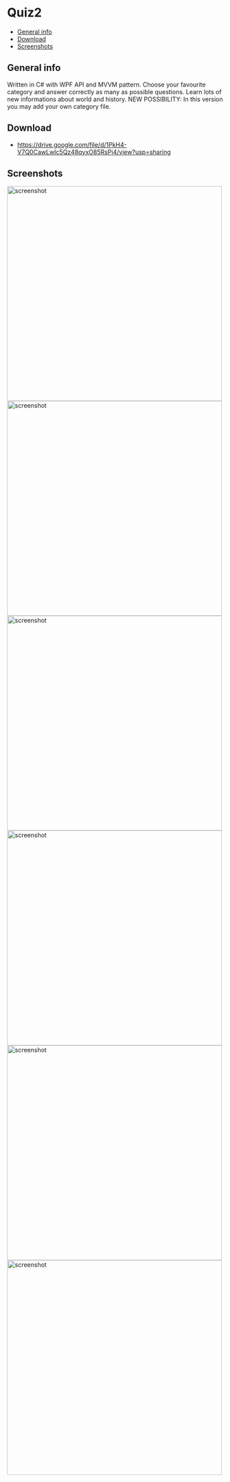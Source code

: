# Quiz2
* [General info](#general-info) 
* [Download](#download)
* [Screenshots](#screenshots)
## General info
Written in C# with WPF API and MVVM pattern.
Choose your favourite category and answer correctly as many as possible questions.
Learn lots of new informations about world and history.
NEW POSSIBILITY: In this version you may add your own category file.
## Download
- https://drive.google.com/file/d/1PkH4-V7Q0CawLwIc5Qz48qyxO85RsPi4/view?usp=sharing
## Screenshots
<div>
<img src="https://i.imgur.com/FGCbC61.png" alt="screenshot" width="500"/>
<img src="https://i.imgur.com/cofn1eu.png" alt="screenshot" width="500"/>
<img src="https://i.imgur.com/sfb5EIe.png" alt="screenshot" width="500"/>
<img src="https://i.imgur.com/4E8Sw7L.png" alt="screenshot" width="500"/>
<img src="https://i.imgur.com/hkg3JRV.png" alt="screenshot" width="500"/>
<img src="https://i.imgur.com/T96pY8a.png" alt="screenshot" width="500"/>
</div>
